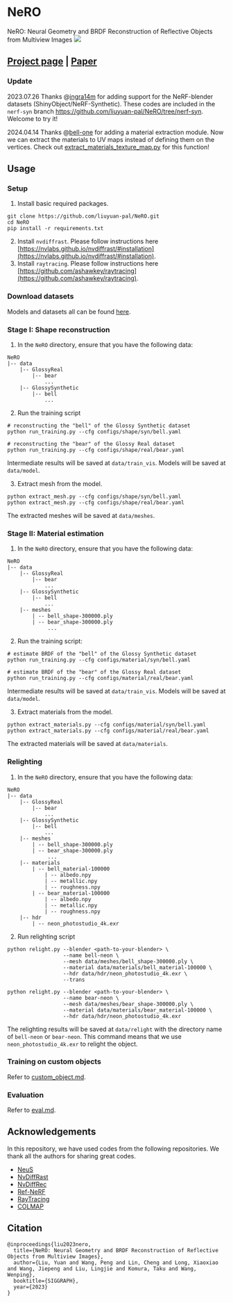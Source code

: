 ﻿# NeRO
NeRO: Neural Geometry and BRDF Reconstruction of Reflective Objects from Multiview Images
![](assets/teaser.jpg)

## [Project page](https://liuyuan-pal.github.io/NeRO/) | [Paper](https://arxiv.org/abs/2305.17398)

### Update

2023.07.26 Thanks @[ingra14m](https://github.com/ingra14m) for adding support for the NeRF-blender datasets (ShinyObject/NeRF-Synthetic). These codes are included in the `nerf-syn` branch https://github.com/liuyuan-pal/NeRO/tree/nerf-syn. Welcome to try it!

2024.04.14 Thanks @[bell-one](https://github.com/bell-one) for adding a material extraction module. Now we can extract the materials to UV maps instead of defining them on the vertices. Check out [extract_materials_texture_map.py](extract_materials_texture_map.py) for this function!

## Usage
### Setup
1. Install basic required packages.
```shell
git clone https://github.com/liuyuan-pal/NeRO.git
cd NeRO
pip install -r requirements.txt
```
2. Install `nvdiffrast`. Please follow instructions here [https://nvlabs.github.io/nvdiffrast/#installation](https://nvlabs.github.io/nvdiffrast/#installation).
3. Install `raytracing`. Please follow instructions here [https://github.com/ashawkey/raytracing](https://github.com/ashawkey/raytracing).

### Download datasets

Models and datasets all can be found [here](https://connecthkuhk-my.sharepoint.com/:f:/g/personal/yuanly_connect_hku_hk/EvNz_o6SuE1MsXeVyB0VoQ0B9zL8NZXjQQg0KknIh6RKjQ?e=MaonKe).

### Stage I: Shape reconstruction

1. In the `NeRO` directory, ensure that you have the following data:
```
NeRO
|-- data
    |-- GlossyReal
        |-- bear 
            ...
    |-- GlossySynthetic
        |-- bell
            ...
```
2. Run the training script
```shell
# reconstructing the "bell" of the Glossy Synthetic dataset
python run_training.py --cfg configs/shape/syn/bell.yaml

# reconstructing the "bear" of the Glossy Real dataset
python run_training.py --cfg configs/shape/real/bear.yaml
```
Intermediate results will be saved at `data/train_vis`. Models will be saved at `data/model`.

3. Extract mesh from the model.
```shell
python extract_mesh.py --cfg configs/shape/syn/bell.yaml
python extract_mesh.py --cfg configs/shape/real/bear.yaml
```
The extracted meshes will be saved at `data/meshes`.

### Stage II: Material estimation

1. In the `NeRO` directory, ensure that you have the following data:
```
NeRO
|-- data
    |-- GlossyReal
        |-- bear 
            ...
    |-- GlossySynthetic
        |-- bell
            ...
    |-- meshes
        | -- bell_shape-300000.ply
        | -- bear_shape-300000.ply
             ...
```
2. Run the training script:
```shell
# estimate BRDF of the "bell" of the Glossy Synthetic dataset
python run_training.py --cfg configs/material/syn/bell.yaml

# estimate BRDF of the "bear" of the Glossy Real dataset
python run_training.py --cfg configs/material/real/bear.yaml
```
Intermediate results will be saved at `data/train_vis`. Models will be saved at `data/model`.

3. Extract materials from the model.
```shell
python extract_materials.py --cfg configs/material/syn/bell.yaml
python extract_materials.py --cfg configs/material/real/bear.yaml
```
The extracted materials will be saved at `data/materials`.

### Relighting

1. In the `NeRO` directory, ensure that you have the following data:
```
NeRO
|-- data
    |-- GlossyReal
        |-- bear 
            ...
    |-- GlossySynthetic
        |-- bell
            ...
    |-- meshes
        | -- bell_shape-300000.ply
        | -- bear_shape-300000.ply
             ...
    |-- materials
        | -- bell_material-100000
            | -- albedo.npy
            | -- metallic.npy
            | -- roughness.npy
        | -- bear_material-100000
            | -- albedo.npy
            | -- metallic.npy
            | -- roughness.npy
    |-- hdr
        | -- neon_photostudio_4k.exr
```
2. Run relighting script
```shell
python relight.py --blender <path-to-your-blender> \
                  --name bell-neon \
                  --mesh data/meshes/bell_shape-300000.ply \
                  --material data/materials/bell_material-100000 \
                  --hdr data/hdr/neon_photostudio_4k.exr \
                  --trans
                  
python relight.py --blender <path-to-your-blender> \
                  --name bear-neon \
                  --mesh data/meshes/bear_shape-300000.ply \
                  --material data/materials/bear_material-100000 \
                  --hdr data/hdr/neon_photostudio_4k.exr
```
The relighting results will be saved at `data/relight` with the directory name of `bell-neon` or `bear-neon`. This command means that we use `neon_photostudio_4k.exr` to relight the object.


### Training on custom objects

Refer to [custom_object.md](custom_object.md).

### Evaluation

Refer to [eval.md](eval.md).

## Acknowledgements
In this repository, we have used codes from the following repositories. 
We thank all the authors for sharing great codes.

- [NeuS](https://github.com/Totoro97/NeuS)
- [NvDiffRast](https://github.com/NVlabs/nvdiffrast)
- [NvDiffRec](https://github.com/NVlabs/nvdiffrec)
- [Ref-NeRF](https://github.com/google-research/multinerf)
- [RayTracing](https://github.com/ashawkey/raytracing)
- [COLMAP](https://colmap.github.io/)

## Citation
```
@inproceedings{liu2023nero,
  title={NeRO: Neural Geometry and BRDF Reconstruction of Reflective Objects from Multiview Images},
  author={Liu, Yuan and Wang, Peng and Lin, Cheng and Long, Xiaoxiao and Wang, Jiepeng and Liu, Lingjie and Komura, Taku and Wang, Wenping},
  booktitle={SIGGRAPH},
  year={2023}
}
```
